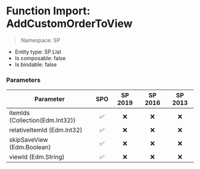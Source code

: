 # Function Import: AddCustomOrderToView

> Namespace: SP

- Entity type: SP.List
- Is composable: false
- Is bindable: false

### Parameters

Parameter | SPO | SP 2019 | SP 2016 | SP 2013
----------|:---:|:-------:|:-------:|:-------:
itemIds (Collection(Edm.Int32)) | ✅ | ❌ | ❌ | ❌
relativeItemId (Edm.Int32) | ✅ | ❌ | ❌ | ❌
skipSaveView (Edm.Boolean) | ✅ | ❌ | ❌ | ❌
viewId (Edm.String) | ✅ | ❌ | ❌ | ❌